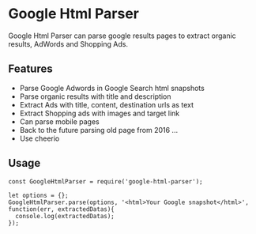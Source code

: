 # Google Html Parser

Google Html Parser can parse google results pages to extract organic results, AdWords and
Shopping Ads.

## Features

* Parse Google Adwords in Google Search html snapshots
* Parse organic results with title and description
* Extract Ads with title, content, destination urls as text
* Extract Shopping ads with images and target link
* Can parse mobile pages
* Back to the future parsing old page from 2016 ...
* Use cheerio

## Usage

```
const GoogleHtmlParser = require('google-html-parser');

let options = {};
GoogleHtmlParser.parse(options, '<html>Your Google snapshot</html>', function(err, extractedDatas){
  console.log(extractedDatas);
});

```

